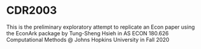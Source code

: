 # CDR2003
This is the preliminary exploratory attempt to replicate an Econ paper using the EconArk package by Tung-Sheng Hsieh in AS ECON 180.626 Computational Methods @ Johns Hopkins University in Fall 2020
